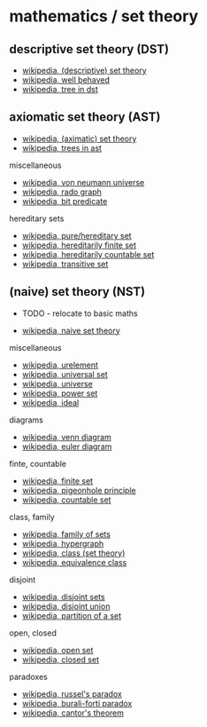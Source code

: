 
# mathematics / set theory

## descriptive set theory (DST)

* [wikipedia, (descriptive) set theory](https://en.wikipedia.org/wiki/Descriptive_set_theory)
* [wikipedia, well behaved](https://en.wikipedia.org/wiki/Pathological_(mathematics))
* [wikipedia, tree in dst](https://en.wikipedia.org/wiki/Tree_(descriptive_set_theory))

## axiomatic set theory (AST)

* [wikipedia, (aximatic) set theory](https://en.wikipedia.org/wiki/Set_theory)
* [wikipedia, trees in ast](https://en.wikipedia.org/wiki/Tree_%28set_theory%29)

miscellaneous

* [wikipedia, von neumann universe](https://en.wikipedia.org/wiki/Von_Neumann_universe)
* [wikipedia, rado graph](https://en.wikipedia.org/wiki/Rado_graph)
* [wikipedia, bit predicate](https://en.wikipedia.org/wiki/BIT_predicate)

hereditary sets

* [wikipedia, pure/hereditary set](https://en.wikipedia.org/wiki/Hereditary_set)
* [wikipedia, hereditarily finite set](https://en.wikipedia.org/wiki/Hereditarily_finite_set)
* [wikipedia, hereditarily countable set](https://en.wikipedia.org/wiki/Hereditarily_countable_set)
* [wikipedia, transitive set](https://en.wikipedia.org/wiki/Transitive_set)

## (naive) set theory (NST)
- TODO - relocate to basic maths

* [wikipedia, naive set theory](https://en.wikipedia.org/wiki/Naive_set_theory)

miscellaneous

* [wikipedia, urelement](https://en.wikipedia.org/wiki/Urelement)
* [wikipedia, universal set](https://en.wikipedia.org/wiki/Universal_set)
* [wikipedia, universe](https://en.wikipedia.org/wiki/Universe_(mathematics))
* [wikipedia, power set](https://en.wikipedia.org/wiki/Power_set)
* [wikipedia, ideal](https://en.wikipedia.org/wiki/Ideal_%28set_theory%29)

diagrams

* [wikipedia, venn diagram](https://en.wikipedia.org/wiki/Venn_diagram)
* [wikipedia, euler diagram](https://en.wikipedia.org/wiki/Euler_diagram)

finte, countable

* [wikipedia, finite set](https://en.wikipedia.org/wiki/Finite_set)
* [wikipedia, pigeonhole principle](https://en.wikipedia.org/wiki/Pigeonhole_principle)
* [wikipedia, countable set](https://en.wikipedia.org/wiki/Countable_set)

class, family

* [wikipedia, family of sets](https://en.wikipedia.org/wiki/Family_of_sets)
* [wikipedia, hypergraph](https://en.wikipedia.org/wiki/Hypergraph)
* [wikipedia, class (set theory)](https://en.wikipedia.org/wiki/Class_%28set_theory%29)
* [wikipedia, equivalence class](https://en.wikipedia.org/wiki/Equivalence_class)

disjoint

* [wikipedia, disjoint sets](https://en.wikipedia.org/wiki/Disjoint_sets)
* [wikipedia, disjoint union](https://en.wikipedia.org/wiki/Disjoint_union)
* [wikipedia, partition of a set](https://en.wikipedia.org/wiki/Partition_of_a_set)

open, closed

* [wikipedia, open set](https://en.wikipedia.org/wiki/Open_set)
* [wikipedia, closed set](https://en.wikipedia.org/wiki/Closed_set)

paradoxes

* [wikipedia, russel's paradox](https://en.wikipedia.org/wiki/Russell%27s_paradox)
* [wikipedia, burali-forti paradox](https://en.wikipedia.org/wiki/Burali-Forti_paradox)
* [wikipedia, cantor's theorem](https://en.wikipedia.org/wiki/Cantor%27s_theorem)
